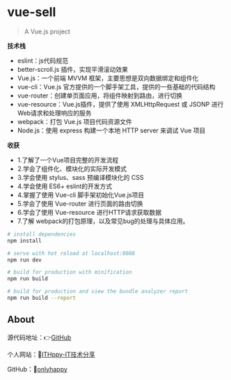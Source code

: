 # vue-sell

> A Vue.js project


**技术栈**

- eslint：js代码规范
- better-scroll.js 插件，实现平滑滚动效果
- Vue.js：一个前端 MVVM 框架，主要思想是双向数据绑定和组件化
- vue-cli：Vue.js 官方提供的一个脚手架工具，提供的一些基础的代码结构
- vue-router：创建单页面应用，将组件映射到路由，进行切换
- vue-resource：Vue.js插件，提供了使用 XMLHttpRequest 或 JSONP 进行Web请求和处理响应的服务
- webpack：打包 Vue.js 项目代码资源文件
- Node.js：使用 express 构建一个本地 HTTP server 来调试 Vue 项目

**收获**

- 1.了解了一个Vue项目完整的开发流程
- 2.学会了组件化、模块化的实际开发模式
- 3.学会使用 stylus、sass 预编译模块化的 CSS
- 4.学会使用 ES6+ eslint的开发方式
- 4.掌握了使用 Vue-cli 脚手架初始化Vue.js项目
- 5.学会了使用 Vue-router 进行页面的路由切换
- 6.学会了使用 Vue-resource 进行HTTP请求获取数据
- 7.了解 webpack的打包原理，以及常见bug的处理与具体应用。

``` bash
# install dependencies
npm install

# serve with hot reload at localhost:8088
npm run dev

# build for production with minification
npm run build

# build for production and view the bundle analyzer report
npm run build --report
```

## About
 
源代码地址：👉[GitHub](https://github.com/onlyhappy/vue-elemaApp)
    
个人网站：🔗[ITHppy-IT技术分享](http://ithappy.cn) 
	
GitHub：🔗[onlyhappy](https://github.com/onlyhappy) 